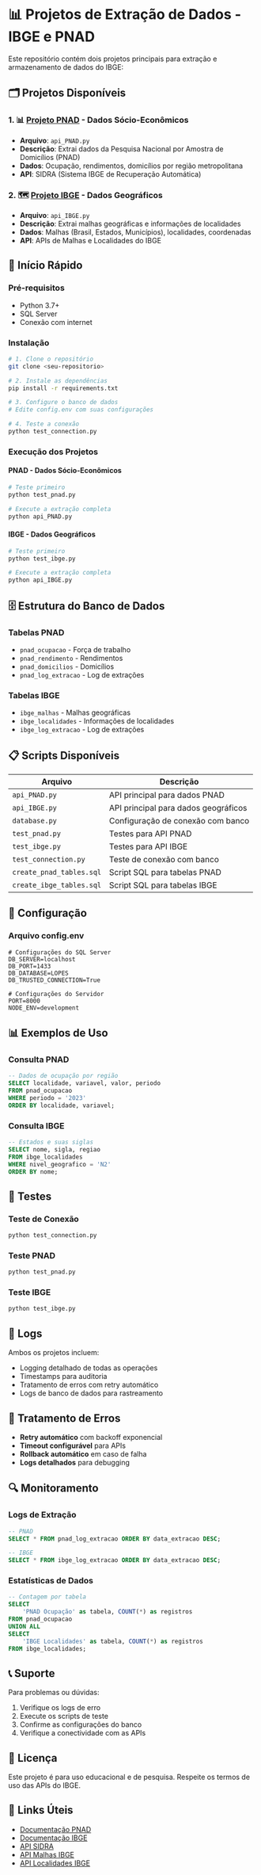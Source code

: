 # 📊 Projetos de Extração de Dados - IBGE e PNAD

Este repositório contém dois projetos principais para extração e armazenamento de dados do IBGE:

## 🗂️ Projetos Disponíveis

### 1. 📊 [Projeto PNAD](README_PNAD.md) - Dados Sócio-Econômicos
- **Arquivo**: `api_PNAD.py`
- **Descrição**: Extrai dados da Pesquisa Nacional por Amostra de Domicílios (PNAD)
- **Dados**: Ocupação, rendimentos, domicílios por região metropolitana
- **API**: SIDRA (Sistema IBGE de Recuperação Automática)

### 2. 🗺️ [Projeto IBGE](README_IBGE.md) - Dados Geográficos
- **Arquivo**: `api_IBGE.py`
- **Descrição**: Extrai malhas geográficas e informações de localidades
- **Dados**: Malhas (Brasil, Estados, Municípios), localidades, coordenadas
- **API**: APIs de Malhas e Localidades do IBGE

## 🚀 Início Rápido

### Pré-requisitos
- Python 3.7+
- SQL Server
- Conexão com internet

### Instalação
```bash
# 1. Clone o repositório
git clone <seu-repositorio>

# 2. Instale as dependências
pip install -r requirements.txt

# 3. Configure o banco de dados
# Edite config.env com suas configurações

# 4. Teste a conexão
python test_connection.py
```

### Execução dos Projetos

#### PNAD - Dados Sócio-Econômicos
```bash
# Teste primeiro
python test_pnad.py

# Execute a extração completa
python api_PNAD.py
```

#### IBGE - Dados Geográficos
```bash
# Teste primeiro
python test_ibge.py

# Execute a extração completa
python api_IBGE.py
```

## 🗄️ Estrutura do Banco de Dados

### Tabelas PNAD
- `pnad_ocupacao` - Força de trabalho
- `pnad_rendimento` - Rendimentos
- `pnad_domicilios` - Domicílios
- `pnad_log_extracao` - Log de extrações

### Tabelas IBGE
- `ibge_malhas` - Malhas geográficas
- `ibge_localidades` - Informações de localidades
- `ibge_log_extracao` - Log de extrações

## 📋 Scripts Disponíveis

| Arquivo | Descrição |
|---------|-----------|
| `api_PNAD.py` | API principal para dados PNAD |
| `api_IBGE.py` | API principal para dados geográficos |
| `database.py` | Configuração de conexão com banco |
| `test_pnad.py` | Testes para API PNAD |
| `test_ibge.py` | Testes para API IBGE |
| `test_connection.py` | Teste de conexão com banco |
| `create_pnad_tables.sql` | Script SQL para tabelas PNAD |
| `create_ibge_tables.sql` | Script SQL para tabelas IBGE |

## 🔧 Configuração

### Arquivo config.env
```env
# Configurações do SQL Server
DB_SERVER=localhost
DB_PORT=1433
DB_DATABASE=LOPES
DB_TRUSTED_CONNECTION=True

# Configurações do Servidor
PORT=8000
NODE_ENV=development
```

## 📊 Exemplos de Uso

### Consulta PNAD
```sql
-- Dados de ocupação por região
SELECT localidade, variavel, valor, periodo
FROM pnad_ocupacao 
WHERE periodo = '2023'
ORDER BY localidade, variavel;
```

### Consulta IBGE
```sql
-- Estados e suas siglas
SELECT nome, sigla, regiao
FROM ibge_localidades 
WHERE nivel_geografico = 'N2'
ORDER BY nome;
```

## 🧪 Testes

### Teste de Conexão
```bash
python test_connection.py
```

### Teste PNAD
```bash
python test_pnad.py
```

### Teste IBGE
```bash
python test_ibge.py
```

## 📝 Logs

Ambos os projetos incluem:
- Logging detalhado de todas as operações
- Timestamps para auditoria
- Tratamento de erros com retry automático
- Logs de banco de dados para rastreamento

## 🚨 Tratamento de Erros

- **Retry automático** com backoff exponencial
- **Timeout configurável** para APIs
- **Rollback automático** em caso de falha
- **Logs detalhados** para debugging

## 🔍 Monitoramento

### Logs de Extração
```sql
-- PNAD
SELECT * FROM pnad_log_extracao ORDER BY data_extracao DESC;

-- IBGE
SELECT * FROM ibge_log_extracao ORDER BY data_extracao DESC;
```

### Estatísticas de Dados
```sql
-- Contagem por tabela
SELECT 
    'PNAD Ocupação' as tabela, COUNT(*) as registros 
FROM pnad_ocupacao
UNION ALL
SELECT 
    'IBGE Localidades' as tabela, COUNT(*) as registros 
FROM ibge_localidades;
```

## 📞 Suporte

Para problemas ou dúvidas:
1. Verifique os logs de erro
2. Execute os scripts de teste
3. Confirme as configurações do banco
4. Verifique a conectividade com as APIs

## 📄 Licença

Este projeto é para uso educacional e de pesquisa. Respeite os termos de uso das APIs do IBGE.

## 🔗 Links Úteis

- [Documentação PNAD](README_PNAD.md)
- [Documentação IBGE](README_IBGE.md)
- [API SIDRA](https://servicodados.ibge.gov.br/docs/sidra/)
- [API Malhas IBGE](https://servicodados.ibge.gov.br/docs/malhas/)
- [API Localidades IBGE](https://servicodados.ibge.gov.br/docs/localidades/) 